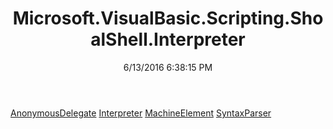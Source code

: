 ﻿---
title: Microsoft.VisualBasic.Scripting.ShoalShell.Interpreter
date: 6/13/2016 6:38:15 PM
---

[AnonymousDelegate](T-Microsoft.VisualBasic.Scripting.ShoalShell.Interpreter.AnonymousDelegate.html)
[Interpreter](T-Microsoft.VisualBasic.Scripting.ShoalShell.Interpreter.Interpreter.html)
[MachineElement](T-Microsoft.VisualBasic.Scripting.ShoalShell.Interpreter.MachineElement.html)
[SyntaxParser](T-Microsoft.VisualBasic.Scripting.ShoalShell.Interpreter.SyntaxParser.html)
